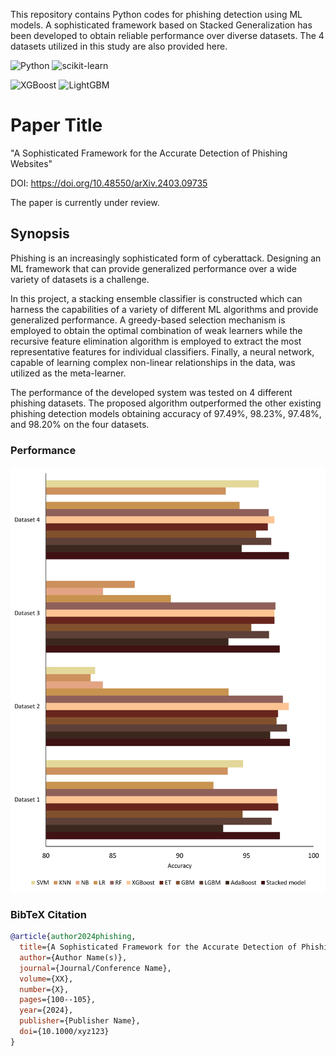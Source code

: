 
This repository contains Python codes for phishing detection using ML models. A sophisticated framework based on Stacked Generalization has been developed to obtain reliable performance over diverse datasets. The 4 datasets utilized in this study are also provided here. 

![Python](https://img.shields.io/badge/Python-3.x-blue)
![scikit-learn](https://img.shields.io/pypi/v/scikit-learn?label=scikit-learn&color=blue)

![XGBoost](https://img.shields.io/pypi/v/xgboost?label=XGBoost&color=orange)
![LightGBM](https://img.shields.io/pypi/v/lightgbm?label=LightGBM&color=green)


# Paper Title

"A Sophisticated Framework for the Accurate Detection of Phishing Websites"

DOI: https://doi.org/10.48550/arXiv.2403.09735


The paper is currently under review.


## Synopsis

Phishing is an increasingly sophisticated form of cyberattack. Designing an ML framework that can provide generalized performance over a wide variety of datasets is a challenge. 

In this project, a stacking ensemble classifier is constructed which can harness the capabilities of a variety of different ML algorithms and provide generalized performance. A greedy-based selection mechanism is employed to obtain the optimal combination of weak learners while the recursive feature elimination algorithm is employed to extract the most representative features for individual classifiers. Finally, a neural network, capable of learning complex non-linear relationships in the data, was utilized as the meta-learner. 

The performance of the developed system was tested on 4 different phishing datasets. The proposed algorithm outperformed the other existing phishing detection models obtaining accuracy of 97.49%, 98.23%, 97.48%, and 98.20% on the four datasets.

### Performance

![App Screenshot](https://github.com/newaz-aa/Phishing/blob/main/Figures/fig_3.jpg)


### BibTeX Citation
```bibtex
@article{author2024phishing,
  title={A Sophisticated Framework for the Accurate Detection of Phishing Websites},
  author={Author Name(s)},
  journal={Journal/Conference Name},
  volume={XX},
  number={X},
  pages={100--105},
  year={2024},
  publisher={Publisher Name},
  doi={10.1000/xyz123}
}
